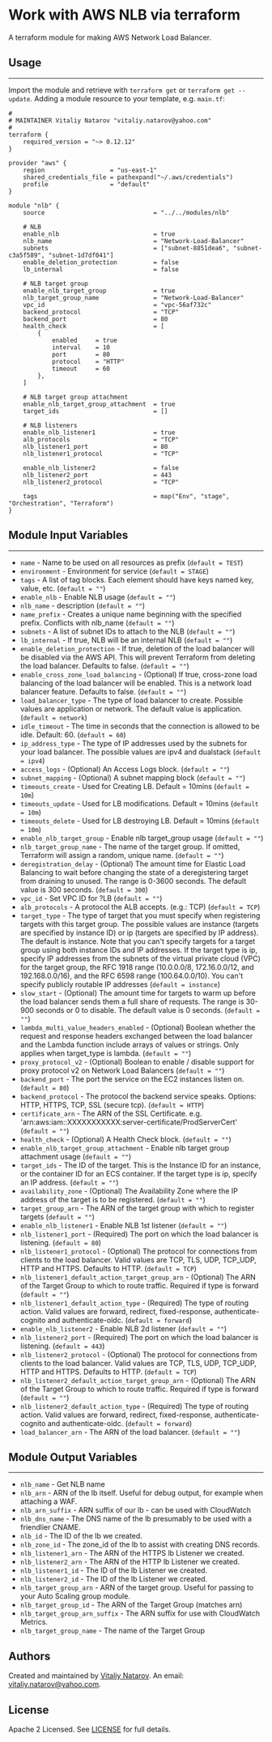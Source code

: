 # Work with AWS NLB via terraform

A terraform module for making AWS Network Load Balancer.

## Usage
----------------------
Import the module and retrieve with ```terraform get``` or ```terraform get --update```. Adding a module resource to your template, e.g. `main.tf`:

```
#
# MAINTAINER Vitaliy Natarov "vitaliy.natarov@yahoo.com"
#
terraform {
    required_version = "~> 0.12.12"
}

provider "aws" {
    region                  = "us-east-1"
    shared_credentials_file = pathexpand("~/.aws/credentials")
    profile                 = "default"
}

module "nlb" {
    source                              = "../../modules/nlb"

    # NLB
    enable_nlb                          = true
    nlb_name                            = "Network-Load-Balancer"
    subnets                             = ["subnet-8851dea6", "subnet-c3a5f589", "subnet-1d7df041"]
    enable_deletion_protection          = false
    lb_internal                         = false

    # NLB target group
    enable_nlb_target_group             = true
    nlb_target_group_name               = "Network-Load-Balancer"
    vpc_id                              = "vpc-56af732c"
    backend_protocol                    = "TCP"
    backend_port                        = 80
    health_check                        = [
        {
            enabled     = true
            interval    = 10
            port        = 80
            protocol    = "HTTP"
            timeout     = 60
        },
    ]

    # NLB target group attachment
    enable_nlb_target_group_attachment  = true
    target_ids                          = []

    # NLB listeners
    enable_nlb_listener1                = true
    alb_protocols                       = "TCP"
    nlb_listener1_port                  = 80
    nlb_listener1_protocol              = "TCP"

    enable_nlb_listener2                = false
    nlb_listener2_port                  = 443
    nlb_listener2_protocol              = "TCP"

    tags                                = map("Env", "stage", "Orchestration", "Terraform")
}
```

## Module Input Variables
----------------------
- `name` - Name to be used on all resources as prefix (`default = TEST`)
- `environment` - Environment for service (`default = STAGE`)
- `tags` - A list of tag blocks. Each element should have keys named key, value, etc. (`default = ""`)
- `enable_nlb` - Enable NLB usage (`default = ""`)
- `nlb_name` - description (`default = ""`)
- `name_prefix` - Creates a unique name beginning with the specified prefix. Conflicts with nlb_name (`default = ""`)
- `subnets` - A list of subnet IDs to attach to the NLB (`default = ""`)
- `lb_internal` - If true, NLB will be an internal NLB (`default = ""`)
- `enable_deletion_protection` - If true, deletion of the load balancer will be disabled via the AWS API. This will prevent Terraform from deleting the load balancer. Defaults to false. (`default = ""`)
- `enable_cross_zone_load_balancing` - (Optional) If true, cross-zone load balancing of the load balancer will be enabled. This is a network load balancer feature. Defaults to false. (`default = ""`)
- `load_balancer_type` - The type of load balancer to create. Possible values are application or network. The default value is application. (`default = network`)
- `idle_timeout` - The time in seconds that the connection is allowed to be idle. Default: 60. (`default = 60`)
- `ip_address_type` - The type of IP addresses used by the subnets for your load balancer. The possible values are ipv4 and dualstack (`default = ipv4`)
- `access_logs` - (Optional) An Access Logs block. (`default = ""`)
- `subnet_mapping` - (Optional) A subnet mapping block (`default = ""`)
- `timeouts_create` - Used for Creating LB. Default = 10mins (`default = 10m`)
- `timeouts_update` - Used for LB modifications. Default = 10mins (`default = 10m`)
- `timeouts_delete` - Used for LB destroying LB. Default = 10mins (`default = 10m`)
- `enable_nlb_target_group` - Enable nlb target_group usage (`default = ""`)
- `nlb_target_group_name` - The name of the target group. If omitted, Terraform will assign a random, unique name. (`default = ""`)
- `deregistration_delay` -  (Optional) The amount time for Elastic Load Balancing to wait before changing the state of a deregistering target from draining to unused. The range is 0-3600 seconds. The default value is 300 seconds. (`default = 300`)
- `vpc_id` - Set VPC ID for ?LB (`default = ""`)
- `alb_protocols` - A protocol the ALB accepts. (e.g.: TCP) (`default = TCP`)
- `target_type` - The type of target that you must specify when registering targets with this target group. The possible values are instance (targets are specified by instance ID) or ip (targets are specified by IP address). The default is instance. Note that you can't specify targets for a target group using both instance IDs and IP addresses. If the target type is ip, specify IP addresses from the subnets of the virtual private cloud (VPC) for the target group, the RFC 1918 range (10.0.0.0/8, 172.16.0.0/12, and 192.168.0.0/16), and the RFC 6598 range (100.64.0.0/10). You can't specify publicly routable IP addresses (`default = instance`)
- `slow_start` - (Optional) The amount time for targets to warm up before the load balancer sends them a full share of requests. The range is 30-900 seconds or 0 to disable. The default value is 0 seconds. (`default = ""`)
- `lambda_multi_value_headers_enabled` - (Optional) Boolean whether the request and response headers exchanged between the load balancer and the Lambda function include arrays of values or strings. Only applies when target_type is lambda. (`default = ""`)
- `proxy_protocol_v2` - (Optional) Boolean to enable / disable support for proxy protocol v2 on Network Load Balancers (`default = ""`)
- `backend_port` - The port the service on the EC2 instances listen on. (`default = 80`)
- `backend_protocol` - The protocol the backend service speaks. Options: HTTP, HTTPS, TCP, SSL (secure tcp). (`default = HTTP`)
- `certificate_arn` - The ARN of the SSL Certificate. e.g. 'arn:aws:iam::XXXXXXXXXXX:server-certificate/ProdServerCert' (`default = ""`)
- `health_check` - (Optional) A Health Check block. (`default = ""`)
- `enable_nlb_target_group_attachment` - Enable nlb target group attachment usage (`default = ""`)
- `target_ids` - The ID of the target. This is the Instance ID for an instance, or the container ID for an ECS container. If the target type is ip, specify an IP address. (`default = ""`)
- `availability_zone` - (Optional) The Availability Zone where the IP address of the target is to be registered. (`default = ""`)
- `target_group_arn` - The ARN of the target group with which to register targets (`default = ""`)
- `enable_nlb_listener1` - Enable NLB 1st listener (`default = ""`)
- `nlb_listener1_port` - (Required) The port on which the load balancer is listening. (`default = 80`)
- `nlb_listener1_protocol` - (Optional) The protocol for connections from clients to the load balancer. Valid values are TCP, TLS, UDP, TCP_UDP, HTTP and HTTPS. Defaults to HTTP. (`default = TCP`)
- `nlb_listener1_default_action_target_group_arn` - (Optional) The ARN of the Target Group to which to route traffic. Required if type is forward (`default = ""`)
- `nlb_listener1_default_action_type` - (Required) The type of routing action. Valid values are forward, redirect, fixed-response, authenticate-cognito and authenticate-oidc. (`default = forward`)
- `enable_nlb_listener2` - Enable NLB 2d listener (`default = ""`)
- `nlb_listener2_port` - (Required) The port on which the load balancer is listening. (`default = 443`)
- `nlb_listener2_protocol` - (Optional) The protocol for connections from clients to the load balancer. Valid values are TCP, TLS, UDP, TCP_UDP, HTTP and HTTPS. Defaults to HTTP. (`default = TCP`)
- `nlb_listener2_default_action_target_group_arn` - (Optional) The ARN of the Target Group to which to route traffic. Required if type is forward (`default = ""`)
- `nlb_listener2_default_action_type` - (Required) The type of routing action. Valid values are forward, redirect, fixed-response, authenticate-cognito and authenticate-oidc. (`default = forward`)
- `load_balancer_arn` - The ARN of the load balancer. (`default = ""`)

## Module Output Variables
----------------------
- `nlb_name` - Get NLB name
- `nlb_arn` - ARN of the lb itself. Useful for debug output, for example when attaching a WAF.
- `nlb_arn_suffix` - ARN suffix of our lb - can be used with CloudWatch
- `nlb_dns_name` - The DNS name of the lb presumably to be used with a friendlier CNAME.
- `nlb_id` - The ID of the lb we created.
- `nlb_zone_id` - The zone_id of the lb to assist with creating DNS records.
- `nlb_listener1_arn` - The ARN of the HTTPS lb Listener we created.
- `nlb_listener2_arn` - The ARN of the HTTP lb Listener we created.
- `nlb_listener1_id` - The ID of the lb Listener we created.
- `nlb_listener2_id` - The ID of the lb Listener we created.
- `nlb_target_group_arn` - ARN of the target group. Useful for passing to your Auto Scaling group module.
- `nlb_target_group_id` - The ARN of the Target Group (matches arn)
- `nlb_target_group_arn_suffix` - The ARN suffix for use with CloudWatch Metrics.
- `nlb_target_group_name` - The name of the Target Group


## Authors

Created and maintained by [Vitaliy Natarov](https://github.com/SebastianUA). An email: [vitaliy.natarov@yahoo.com](vitaliy.natarov@yahoo.com).

## License

Apache 2 Licensed. See [LICENSE](https://github.com/SebastianUA/terraform/blob/master/LICENSE) for full details.
